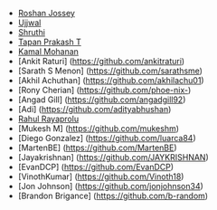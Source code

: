 - [ Roshan Jossey ]( https://github.com/Roshanjossey )
- [Ujjwal](https://github.com/uforujjwal)
- [Shruthi](https://github.com/lakshmishruthi)
- [Tapan Prakash T](https://github.com/tapanprakasht)
- [Kamal Mohanan](https://github.com/kmlmhnn)
- [Ankit Raturi] (https://github.com/ankitraturi)
- [Sarath S Menon] (https://github.com/sarathsme)
- [Akhil Achuthan] (https://github.com/akhilachu01)
- [Rony Cherian] (https://github.com/phoe-nix-)
- [Angad Gill] (https://github.com/angadgill92)
- [Adi] (https://github.com/adityabhushan)
- [Rahul Rayaprolu](https://github.com/rahulr91)
- [Mukesh M] (https://github.com/mukeshm)
- [Diego Gonzalez] (https://github.com/luarca84)
- [MartenBE] (https://github.com/MartenBE)
- [Jayakrishnan] (https://github.com/JAYKRISHNAN)
- [EvanDCP] (https://github.com/EvanDCP)
- [VinothKumar] (https://github.com/Vinoth18)
- [Jon Johnson] (https://github.com/jonjohnson34)
- [Brandon Brigance] (https://github.com/b-random)
